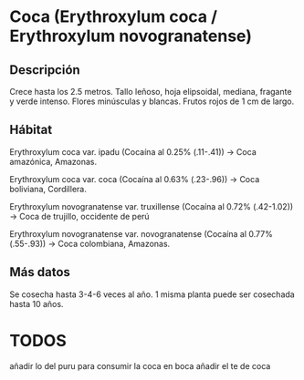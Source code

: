 # Coca (Erythroxylum coca / Erythroxylum novogranatense)
## Descripción
Crece hasta los 2.5 metros.
Tallo leñoso, hoja elipsoidal, mediana, fragante y verde intenso.
Flores minúsculas y blancas.
Frutos rojos de 1 cm de largo.
## Hábitat
Erythroxylum coca var. ipadu (Cocaína al 0.25% (.11-.41)) -> Coca amazónica, Amazonas.

Erythroxylum coca var. coca (Cocaína al 0.63% (.23-.96)) -> Coca boliviana, Cordillera.

Erythroxylum novogranatense var. truxillense (Cocaína al 0.72% (.42-1.02)) -> Coca de trujillo, occidente de perú

Erythroxylum novogranatense var. novogranatense (Cocaína al 0.77% (.55-.93)) -> Coca colombiana, Amazonas.

## Más datos
Se cosecha hasta 3-4-6 veces al año. 1 misma planta puede ser cosechada hasta 10 años.

# TODOS
añadir lo del puru para consumir la coca en boca
añadir el te de coca
